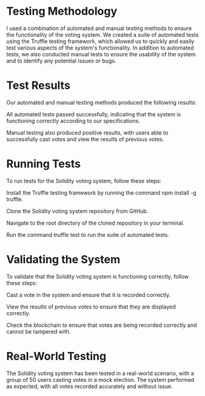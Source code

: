 # Testing Methodology

I used a combination of automated and manual testing methods to ensure the functionality of the voting system. We created a suite of automated tests using the Truffle testing framework, which allowed us to quickly and easily test various aspects of the system's functionality. In addition to automated tests, we also conducted manual tests to ensure the usability of the system and to identify any potential issues or bugs.

# Test Results
Our automated and manual testing methods produced the following results:

All automated tests passed successfully, indicating that the system is functioning correctly according to our specifications.

Manual testing also produced positive results, with users able to successfully cast votes and view the results of previous votes.

# Running Tests
To run tests for the Solidity voting system, follow these steps:

Install the Truffle testing framework by running the command npm install -g truffle.

Clone the Solidity voting system repository from GitHub.

Navigate to the root directory of the cloned repository in your terminal.

Run the command truffle test to run the suite of automated tests.

# Validating the System
To validate that the Solidity voting system is functioning correctly, follow these steps:

Cast a vote in the system and ensure that it is recorded correctly.

View the results of previous votes to ensure that they are displayed correctly.

Check the blockchain to ensure that votes are being recorded correctly and cannot be tampered with.

# Real-World Testing
The Solidity voting system has been tested in a real-world scenario, with a group of 50 users casting votes in a mock election. The system performed as expected, with all votes recorded accurately and without issue.
